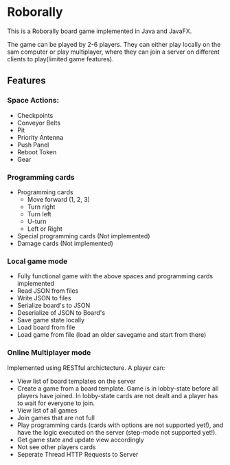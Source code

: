# Roborally
This is a Roborally board game implemented in Java and JavaFX.

The game can be played by 2-6 players. They can either play locally
on the sam computer or play multiplayer, where they can join a server
on different clients to play(limited game features).

## Features
### Space Actions:
- Checkpoints
- Conveyor Belts
- Pit
- Priority Antenna
- Push Panel
- Reboot Token
- Gear

### Programming cards
- Programming cards
  - Move forward (1, 2, 3)
  - Turn right
  - Turn left
  - U-turn
  - Left or Right
- Special programming cards (Not implemented)
- Damage cards (Not implemented)

### Local game mode
- Fully functional game with the above spaces and programming cards implemented
- Read JSON from files
- Write JSON to files
- Serialize board's to JSON
- Deserialize of JSON to Board's
- Save game state locally
- Load board from file
- Load game from file (load an older savegame and start from there)

### Online Multiplayer mode

Implemented using RESTful archictecture. A player can:
- View list of board templates on the server
- Create a game from a board template. Game is in lobby-state before all players have joined. In lobby-state cards are not dealt and a player has to wait for everyone to join.
- View list of all games
- Join games that are not full
- Play programming cards (cards with options are not supported yet!), and have the logic executed on the server (step-mode not supported yet!).
- Get game state and update view accordingly
- Not see other players cards
- Seperate Thread HTTP Requests to Server

